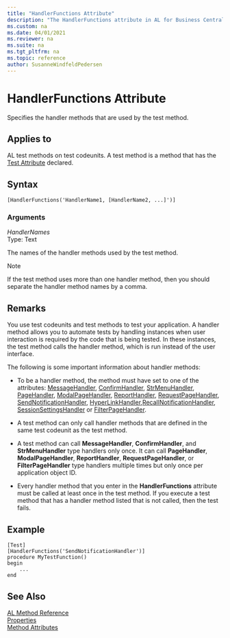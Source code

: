 ```yaml
---
title: "HandlerFunctions Attribute"
description: "The HandlerFunctions attribute in AL for Business Central"
ms.custom: na
ms.date: 04/01/2021
ms.reviewer: na
ms.suite: na
ms.tgt_pltfrm: na
ms.topic: reference
author: SusanneWindfeldPedersen
---
```


# HandlerFunctions Attribute

Specifies the handler methods that are used by the test method.  
  
## Applies to

AL test methods on test codeunits. A test method is a method that has the [Test Attribute](devenv-test-attribute.md) declared. 

## Syntax

```AL
[HandlerFunctions('HandlerName1, [HandlerName2, ...]')]
```

### Arguments  
*HandlerNames*  
Type: Text  
  
The names of the handler methods used by the test method.
  
> [!NOTE]  
> If the test method uses more than one handler method, then you should separate the handler method names by a comma.  
  
## Remarks  
You use test codeunits and test methods to test your application. A handler method allows you to automate tests by handling instances when user interaction is required by the code that is being tested. In these instances, the test method calls the handler method, which is run instead of the user interface.  
  
The following is some important information about handler methods:  
  
- To be a handler method, the method must have set to one of the attributes: [MessageHandler](devenv-messagehandler-attribute.md), [ConfirmHandler](devenv-confirmhandler-attribute.md), [StrMenuHandler](devenv-strmenuhandler-attribute.md), [PageHandler](devenv-pagehandler-attribute.md), [ModalPageHandler](devenv-modalpagehandler-attribute.md), [ReportHandler](devenv-reporthandler-attribute.md), [RequestPageHandler](devenv-requestpagehandler-attribute.md), [SendNotificationHandler](devenv-sendnotificationhandler-attribute.md), [HyperLinkHandler](devenv-hyperlinkhandler-attribute.md),[RecallNotificationHandler](devenv-recallnotificationhandler-attribute.md), [SessionSettingsHandler](devenv-sessionsettingshandler-attribute.md) or [FilterPageHandler](devenv-filterpagehandler-attribute.md).  
  
- A test method can only call handler methods that are defined in the same test codeunit as the test method.  
  
- A test method can call **MessageHandler**, **ConfirmHandler**, and **StrMenuHandler** type handlers only once. It can call **PageHandler**, **ModalPageHandler**, **ReportHandler**, **RequestPageHandler**, or **FilterPageHandler** type handlers multiple times but only once per application object ID.  
  
- Every handler method that you enter in the **HandlerFunctions** attribute must be called at least once in the test method. If you execute a test method that has a handler method listed that is not called, then the test fails.  
  
<!-- For more information, see [Testing the Application](Testing-the-Application.md) and [How to: Create Handler Methods](../methods/devenv-How-to-Create-Handler-Methods.md).  
-->

## Example

```AL
[Test]
[HandlerFunctions('SendNotificationHandler')]
procedure MyTestFunction()
begin
    ...
end
```

## See Also

[AL Method Reference](../methods-auto/library.md)  
[Properties](../properties/devenv-properties.md)  
[Method Attributes](devenv-method-attributes.md)  
<!-- 
[Testing the Application](Testing-the-Application.md)   
[How to: Create Test Codeunits and Test Methods](../methods/devenv-How-to-Create-Test-Codeunits-and-Test-Methods.md)  [How to: Create Handler Methods](../methods/devenv-How-to-Create-Handler-Methods.md)   
[Walkthrough: Testing Purchase Invoice Discounts](Walkthrough-Testing-Purchase-Invoice-Discounts.md) 
-->